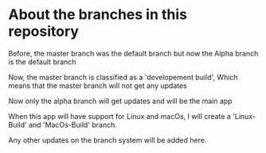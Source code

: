 # About the branches in this repository

Before, the master branch was the default branch but now the Alpha branch is the default branch

Now, the master branch is classified as a 'developement build',
Which means that the master branch will not get any updates

Now only the alpha branch will get updates and will be the main app

When this app will have support for Linux and macOs, I will create a 'Linux-Build' and 'MacOs-Build' branch.

Any other updates on the branch system will be added here.